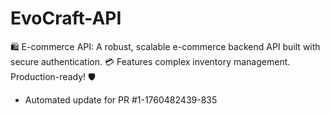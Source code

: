 # EvoCraft-API
🛍️ E-commerce API: A robust, scalable e-commerce backend API built with secure authentication. 💳 Features complex inventory management. Production-ready! 🛡️


- Automated update for PR #1-1760482439-835